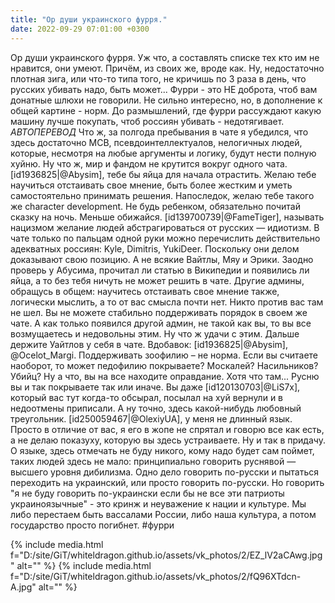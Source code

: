 ```yaml
---
title: "Ор души украинского фурря."
date: 2022-09-29 07:01:00 +0300
---
```


Ор души украинского фурря.
Уж что, а составлять списке тех кто им не нравится, они умеют. Причём, из своих же, вроде как. Ну, недостаточно плотная зига, или что-то типа того, не кричишь по 3 раза в день, что русских убивать надо, быть может...
Фурри - это НЕ доброта, чтоб вам донатные шлюхи не говорили.
Не сильно интересно, но, в дополнение к общей картине - норм. До размышлений, где фурри рассуждают какую машину лучше покупать, чтоб россиян убивать - недотягивает.
*АВТОПЕРЕВОД*
Что ж, за полгода пребывания в чате я убедился, что здесь достаточно МСВ, псевдоинтеллектуалов, нелогичных людей, которые, несмотря на любые аргументы и логику, будут нести полную хуйню. Ну что ж, мир и фандом не крутится вокруг одного чата.
[id1936825|@Abysim], тебе бы яйца для начала отрастить. Желаю тебе научиться отстаивать свое мнение, быть более жестким и уметь самостоятельно принимать решения. Напоследок, желаю тебе такого же character development. Не будь ребенком, обязательно почитай сказку на ночь. Меньше обижайся.
[id139700739|@FameTiger], называть нацизмом желание людей абстрагироваться от русских — идиотизм. В чате только по пальцам одной руки можно перечислить действительно адекватных россиян: Kyle, Dimitris, YukiDeer. Поскольку они делом доказывают свою позицию. А не всякие Вайтлы, Мяу и Эрики. Заодно проверь у Абусима, прочитал ли статью в Википедии и появились ли яйца, а то без тебя ничуть не может решить в чате.
Другие админы, обращусь в общем: научитесь отстаивать свое мнение также, логически мыслить, а то от вас смысла почти нет.
Никто против вас там не шел. Вы не можете стабильно поддерживать порядок в своем же чате. А как только появился другой админ, не такой как вы, то вы все возмущаетесь и недовольны этим. Ну что ж удачи с этим. Дальше держите Уайтлов у себя в чате.
Вдобавок: [id1936825|@Abysim], @Ocelot_Margi. Поддерживать зоофилию – не норма. Если вы считаете наоборот, то может педофилию покрываете? Москалей? Насильников? Убийц? Ну а что, вы на все находите оправдание. Хотя что там... Русню вы и так покрываете так или иначе.
Вы даже [id120130703|@LiS7x], который вас тут когда-то обсырал, посылал на хуй вернули и в недоотмены приписали. А ну точно, здесь какой-нибудь любовный треугольник.
[id250059467|@OlexiyUA], у меня не длинный язык. Просто в отличие от вас, я его в жопе не спрятал и говорю все как есть, а не делаю показуху, которую вы здесь устраиваете.
Ну и так в придачу. О языке, здесь отмечать не буду никого, кому надо будет сам поймет, таких людей здесь не мало: принципиально говорить руснявой — высшего уровня дибилизма. Одно дело говорить по-русски и пытаться переходить на украинский, или просто говорить по-русски. Но говорить "я не буду говорить по-украински если бы не все эти патриоты украиноязычные" - это кринж и неуважение к нации и культуре. Мы либо перестаем быть вассалами России, либо наша культура, а потом государство просто погибнет.
#фурри


{% include media.html f="D:/site/GiT/whiteldragon.github.io/assets/vk_photos/2/EZ_lV2aCAwg.jpg" alt="" %}
{% include media.html f="D:/site/GiT/whiteldragon.github.io/assets/vk_photos/2/fQ96XTdcn-A.jpg" alt="" %}
